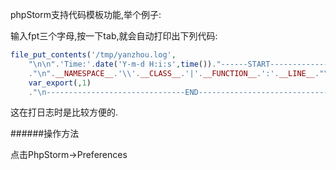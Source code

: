 phpStorm支持代码模板功能,举个例子:

输入fpt三个字母,按一下tab,就会自动打印出下列代码:

```php
file_put_contents('/tmp/yanzhou.log',
    "\n\n".'Time:'.date('Y-m-d H:i:s',time())."------START--------------------------------------------------------------------------------"
    ."\n".__NAMESPACE__.'\\'.__CLASS__.'|'.__FUNCTION__.':'.__LINE__."\n".
    var_export(,1)
    ."\n-------------------------------END---------------------------------------------------------------------------------\n", 8);
```
这在打日志时是比较方便的.

######操作方法

点击PhpStorm->Preferences
